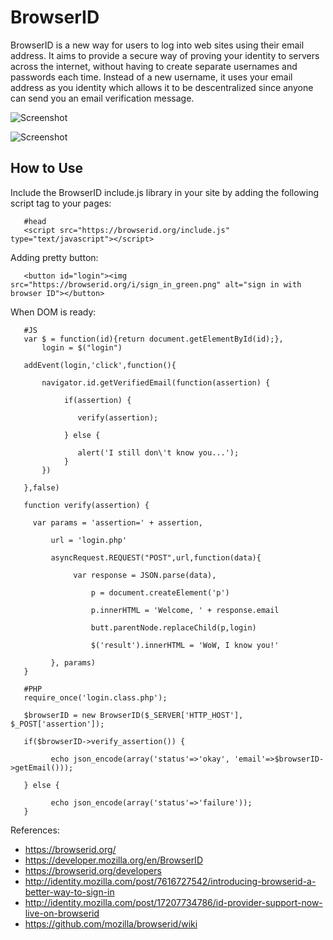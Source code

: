 BrowserID
=========

BrowserID is a new way for users to log into web sites using their email address. It aims to provide a secure way of proving your identity to servers across the internet, 
without having to create separate usernames and passwords each time. Instead of a new username, it uses your email address as you identity which allows it to be 
descentralized since anyone can send you an email verification message.

![Screenshot](https://developer.mozilla.org/@api/deki/files/6051/=browserid-enter-email.png)

![Screenshot](https://developer.mozilla.org/@api/deki/files/6040/=browserid-remote-verify.png)

How to Use
----------

Include the BrowserID include.js library in your site by adding the following script tag to your pages:

       #head
       <script src="https://browserid.org/include.js" type="text/javascript"></script>


Adding pretty button:

       <button id="login"><img src="https://browserid.org/i/sign_in_green.png" alt="sign in with browser ID"></button>

When DOM is ready:

       #JS
       var $ = function(id){return document.getElementById(id);},
           login = $("login")

       addEvent(login,'click',function(){

           navigator.id.getVerifiedEmail(function(assertion) {

                if(assertion) {

                   verify(assertion);

                } else {

                   alert('I still don\'t know you...');
                }
           })

       },false)

       function verify(assertion) {

         var params = 'assertion=' + assertion,

             url = 'login.php'

             asyncRequest.REQUEST("POST",url,function(data){

                  var response = JSON.parse(data),

                      p = document.createElement('p')

                      p.innerHTML = 'Welcome, ' + response.email

                      butt.parentNode.replaceChild(p,login)

                      $('result').innerHTML = 'WoW, I know you!'

             }, params)
       }

       #PHP
       require_once('login.class.php');
 
       $browserID = new BrowserID($_SERVER['HTTP_HOST'], $_POST['assertion']);

       if($browserID->verify_assertion()) {
 
             echo json_encode(array('status'=>'okay', 'email'=>$browserID->getEmail()));

       } else {

             echo json_encode(array('status'=>'failure'));
       }

References:

- https://browserid.org/
- https://developer.mozilla.org/en/BrowserID
- https://browserid.org/developers
- http://identity.mozilla.com/post/7616727542/introducing-browserid-a-better-way-to-sign-in
- http://identity.mozilla.com/post/17207734786/id-provider-support-now-live-on-browserid
- https://github.com/mozilla/browserid/wiki